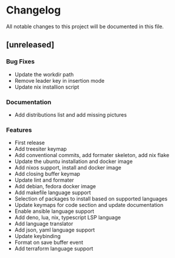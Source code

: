 # Changelog

All notable changes to this project will be documented in this file.

## [unreleased]

### Bug Fixes

- Update the workdir path
- Remove leader key in insertion mode
- Update nix installion script

### Documentation

- Add distributions list and add missing pictures

### Features

- First release
- Add treesiter keymap
- Add conventional commits, add formater skeleton, add nix flake
- Update the ubuntu installation and docker image
- Add nixos support, install and docker image
- Add closing buffer keymap
- Update lint and formater
- Add debian, fedora docker image
- Add makefile language support
- Selection of packages to install based on supported languages
- Update keymaps for code section and update documentation
- Enable ansible language support
- Add deno, lua, nix, typescript LSP language
- Add language translator
- Add json, yaml language support
- Update keybinding
- Format on save buffer event
- Add terraform language support

<!-- generated by git-cliff -->

